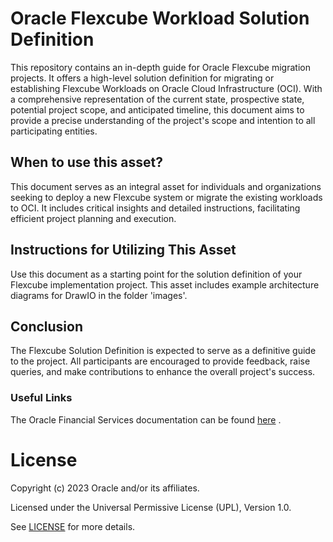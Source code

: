# Oracle Flexcube Workload Solution Definition

This repository contains an in-depth guide for Oracle Flexcube migration projects. It offers a high-level solution definition for migrating or establishing Flexcube Workloads on Oracle Cloud Infrastructure (OCI). With a comprehensive representation of the current state, prospective state, potential project scope, and anticipated timeline, this document aims to provide a precise understanding of the project's scope and intention to all participating entities.

## When to use this asset?

This document serves as an integral asset for individuals and organizations seeking to deploy a new Flexcube system or migrate the existing workloads to OCI. It includes critical insights and detailed instructions, facilitating efficient project planning and execution.

## Instructions for Utilizing This Asset

Use this document as a starting point for the solution definition of your Flexcube implementation project. This asset includes example architecture diagrams for DrawIO in the folder 'images'.

## Conclusion
The Flexcube Solution Definition is expected to serve as a definitive guide to the project. All participants are encouraged to provide feedback, raise queries, and make contributions to enhance the overall project's success.

### Useful Links
The Oracle Financial Services documentation can be found [here](https://docs.oracle.com/en/industries/financial-services/?tab=2) .

# License

Copyright (c) 2023 Oracle and/or its affiliates.

Licensed under the Universal Permissive License (UPL), Version 1.0.

See [LICENSE](https://github.com/oracle-devrel/technology-engineering/blob/main/LICENSE) for more details.
